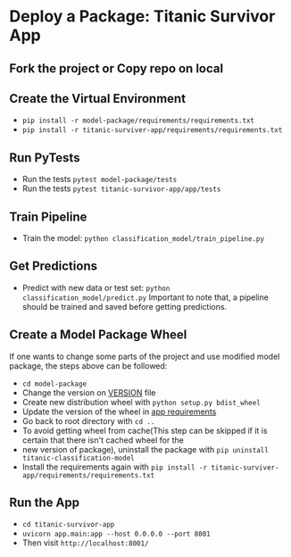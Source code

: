 # Deploy a Package: Titanic Survivor App


## Fork the project or Copy repo on local

## Create the Virtual Environment
- `pip install -r model-package/requirements/requirements.txt`
- `pip install -r titanic-surviver-app/requirements/requirements.txt`

## Run PyTests
- Run the tests `pytest model-package/tests`
- Run the tests `pytest titanic-survivor-app/app/tests`
 
## Train Pipeline
- Train the model: `python classification_model/train_pipeline.py`

## Get Predictions
- Predict with new data or test set: `python classification_model/predict.py`
Important to note that, a pipeline should be trained and saved before getting predictions.

## Create a Model Package Wheel 
If one wants to change some parts of the project and use modified model package, 
the steps above can be followed: 
- `cd model-package`
- Change the version on [VERSION](model-package/classification_model/VERSION) file 
- Create new distribution wheel with `python setup.py bdist_wheel`
- Update the version of the wheel in [app requirements](titanic-survivor-app/requirements/requirements.txt)
- Go back to root directory with `cd ..`
- To avoid getting wheel from cache(This step can be skipped if it is certain that there isn't cached wheel for the 
- new version of package), uninstall the package with `pip uninstall titanic-classification-model`
- Install the requirements again with `pip install -r titanic-surviver-app/requirements/requirements.txt`

## Run the App
- `cd titanic-survivor-app`
- `uvicorn app.main:app --host 0.0.0.0 --port 8001`
- Then visit `http://localhost:8001/`

